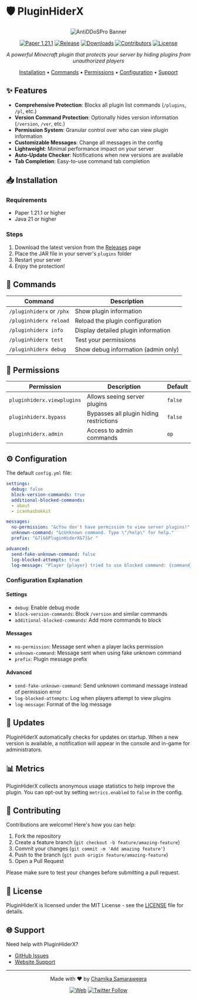 # 🛡️ PluginHiderX

<div align="center"> 

<div align="center">
  <img src="https://raw.githubusercontent.com/teaminfinitydev/teaminfinitydev/refs/heads/main/img/pluginhiderx-banner.svg" alt="AntiDDoSPro Banner">
</div>

[![Paper 1.21.1](https://img.shields.io/badge/Paper-1.21.1-orange.svg)](https://papermc.io/)
[![Release](https://img.shields.io/github/v/release/teaminfinitydev/PluginHiderX?include_prereleases&style=flat-square)](https://github.com/teaminfinitydev/PluginHiderX/releases/latest)
[![Downloads](https://img.shields.io/github/downloads/teaminfinitydev/PluginHiderX/total?style=flat-square)](https://github.com/teaminfinitydev/PluginHiderX/releases)
[![Contributors](https://img.shields.io/github/contributors/teaminfinitydev/PluginHiderX?style=flat-square)](https://github.com/teaminfinitydev/PluginHiderX/graphs/contributors)
[![License](https://img.shields.io/github/license/teaminfinitydev/PluginHiderX?style=flat-square)](LICENSE)

*A powerful Minecraft plugin that protects your server by hiding plugins from unauthorized players*

[Installation](#-installation) • 
[Commands](#-commands) • 
[Permissions](#-permissions) • 
[Configuration](#-configuration) • 
[Support](#-support)

</div>

## ✨ Features

- **Comprehensive Protection**: Blocks all plugin list commands (`/plugins`, `/pl`, etc.)
- **Version Command Protection**: Optionally hides version information (`/version`, `/ver`, etc.)
- **Permission System**: Granular control over who can view plugin information
- **Customizable Messages**: Change all messages in the config
- **Lightweight**: Minimal performance impact on your server
- **Auto-Update Checker**: Notifications when new versions are available
- **Tab Completion**: Easy-to-use command tab completion

## 📥 Installation

### Requirements
- Paper 1.21.1 or higher
- Java 21 or higher

### Steps
1. Download the latest version from the [Releases](https://github.com/teaminfinitydev/PluginHiderX/releases) page
2. Place the JAR file in your server's `plugins` folder
3. Restart your server
4. Enjoy the protection!

## 🔧 Commands

| Command | Description |
|---------|-------------|
| `/pluginhiderx` or `/phx` | Show plugin information |
| `/pluginhiderx reload` | Reload the plugin configuration |
| `/pluginhiderx info` | Display detailed plugin information |
| `/pluginhiderx test` | Test your permissions |
| `/pluginhiderx debug` | Show debug information (admin only) |

## 🔑 Permissions

| Permission | Description | Default |
|------------|-------------|---------|
| `pluginhiderx.viewplugins` | Allows seeing server plugins | `false` |
| `pluginhiderx.bypass` | Bypasses all plugin hiding restrictions | `false` |
| `pluginhiderx.admin` | Access to admin commands | `op` |

## ⚙️ Configuration

The default `config.yml` file:

```yaml
settings:
  debug: false
  block-version-commands: true
  additional-blocked-commands:
  - about
  - icanhasbukkit

messages:
  no-permission: "&cYou don't have permission to view server plugins!"
  unknown-command: "&cUnknown command. Type \"/help\" for help."
  prefix: "&7[&6PluginHiderX&7]&r "

advanced:
  send-fake-unknown-command: false
  log-blocked-attempts: true
  log-message: "Player {player} tried to use blocked command: {command}"
```

### Configuration Explanation

#### Settings
- `debug`: Enable debug mode
- `block-version-commands`: Block `/version` and similar commands
- `additional-blocked-commands`: Add more commands to block

#### Messages
- `no-permission`: Message sent when a player lacks permission
- `unknown-command`: Message sent when using fake unknown command
- `prefix`: Plugin message prefix

#### Advanced
- `send-fake-unknown-command`: Send unknown command message instead of permission error
- `log-blocked-attempts`: Log when players attempt to view plugins
- `log-message`: Format of the log message


## 🔄 Updates

PluginHiderX automatically checks for updates on startup. When a new version is available, a notification will appear in the console and in-game for administrators.

## 📊 Metrics

PluginHiderX collects anonymous usage statistics to help improve the plugin. You can opt-out by setting `metrics.enabled` to `false` in the config.

## 👥 Contributing

Contributions are welcome! Here's how you can help:

1. Fork the repository
2. Create a feature branch (`git checkout -b feature/amazing-feature`)
3. Commit your changes (`git commit -m 'Add amazing feature'`)
4. Push to the branch (`git push origin feature/amazing-feature`)
5. Open a Pull Request

Please make sure to test your changes before submitting a pull request.

## 📝 License

PluginHiderX is licensed under the MIT License - see the [LICENSE](LICENSE) file for details.

## 🌐 Support

Need help with PluginHiderX?

- [GitHub Issues](https://github.com/teaminfinitydev/PluginHiderX/issues)
- [Website Support](https://codenexa.online/developers)

---

<div align="center">

Made with ❤️ by [Chamika Samaraweera](https://github.com/teaminfinitydev)

[![Web](https://img.shields.io/badge/Web-TeamInfinity-blue)](teaminfinity.pro)
[![Twitter Follow](https://img.shields.io/twitter/follow/teaminfdev?style=social)](https://twitter.com/teaminfdev)

</div>
